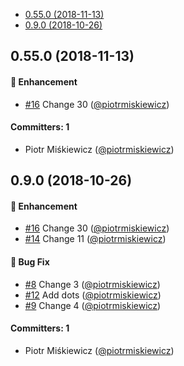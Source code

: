 

<!-- toc -->

- [0.55.0 (2018-11-13)](#0550-2018-11-13)
- [0.9.0 (2018-10-26)](#090-2018-10-26)

<!-- tocstop -->

## 0.55.0 (2018-11-13)

#### :rocket: Enhancement
* [#16](https://github.com/piotrmiskiewicz/bundles/pull/16) Change 30 ([@piotrmiskiewicz](https://github.com/piotrmiskiewicz))

#### Committers: 1
- Piotr Miśkiewicz ([@piotrmiskiewicz](https://github.com/piotrmiskiewicz))


## 0.9.0 (2018-10-26)

#### :rocket: Enhancement
* [#16](https://github.com/piotrmiskiewicz/bundles/pull/16) Change 30 ([@piotrmiskiewicz](https://github.com/piotrmiskiewicz))
* [#14](https://github.com/piotrmiskiewicz/bundles/pull/14) Change 11 ([@piotrmiskiewicz](https://github.com/piotrmiskiewicz))

#### :bug: Bug Fix
* [#8](https://github.com/piotrmiskiewicz/bundles/pull/8) Change 3 ([@piotrmiskiewicz](https://github.com/piotrmiskiewicz))
* [#12](https://github.com/piotrmiskiewicz/bundles/pull/12) Add dots ([@piotrmiskiewicz](https://github.com/piotrmiskiewicz))
* [#9](https://github.com/piotrmiskiewicz/bundles/pull/9) Change 4 ([@piotrmiskiewicz](https://github.com/piotrmiskiewicz))

#### Committers: 1
- Piotr Miśkiewicz ([@piotrmiskiewicz](https://github.com/piotrmiskiewicz))